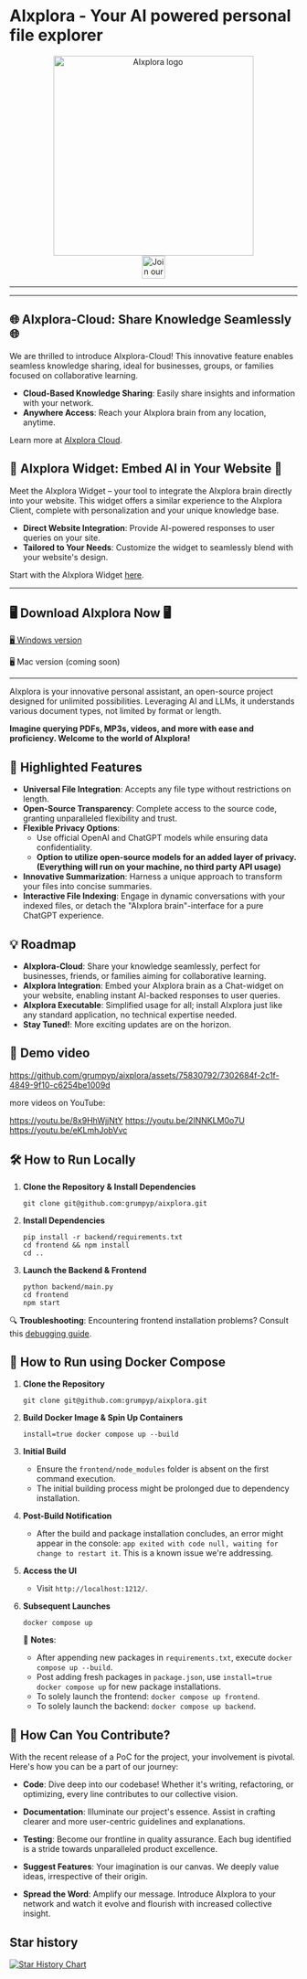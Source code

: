 # AIxplora - Your AI powered personal file explorer
<p align="center">
  <img src="aixplora_logo.png" width="350" title="AIxplora logo"><br>
<a href="https://discord.com/invite/M2AuGZvgHq">
  <img src="https://img.shields.io/badge/discord-join%20chat-blue.svg" alt="Join our Discord" height="40"></a>
</p>
<hr>

---

## 🌐 AIxplora-Cloud: Share Knowledge Seamlessly 🌐

We are thrilled to introduce AIxplora-Cloud! This innovative feature enables seamless knowledge sharing, ideal for businesses, groups, or families focused on collaborative learning.

- **Cloud-Based Knowledge Sharing**: Easily share insights and information with your network.
- **Anywhere Access**: Reach your AIxplora brain from any location, anytime.

Learn more at [AIxplora Cloud](https://cloud.aixplora.app).

## 🧩 AIxplora Widget: Embed AI in Your Website 🧩

Meet the AIxplora Widget – your tool to integrate the AIxplora brain directly into your website. This widget offers a similar experience to the AIxplora Client, complete with personalization and your unique knowledge base.

- **Direct Website Integration**: Provide AI-powered responses to user queries on your site.
- **Tailored to Your Needs**: Customize the widget to seamlessly blend with your website's design.

Start with the AIxplora Widget [here](https://cloud.aixplora.app).

---

## 🖥️ Download AIxplora Now 🖥️

[🖥 Windows version](https://www.dropbox.com/scl/fi/jnscprr2lvj1acr88xh09/AIxplora-Setup-0.0.2.exe?rlkey=0cl3xsmgqmzyo8o1rov08gcnl&dl=0)

🖥 Mac version (coming soon)

---

AIxplora is your innovative personal assistant, an open-source project designed for unlimited possibilities. Leveraging AI and LLMs, it understands various document types, not limited by format or length.

**Imagine querying PDFs, MP3s, videos, and more with ease and proficiency. Welcome to the world of AIxplora!**

## 🚀 Highlighted Features

- **Universal File Integration**: Accepts any file type without restrictions on length.
- **Open-Source Transparency**: Complete access to the source code, granting unparalleled flexibility and trust.
- **Flexible Privacy Options**:
  - Use official OpenAI and ChatGPT models while ensuring data confidentiality.
  - **Option to utilize open-source models for an added layer of privacy. (Everything will run on your machine, no third party API usage)**
- **Innovative Summarization**: Harness a unique approach to transform your files into concise summaries.
- **Interactive File Indexing**: Engage in dynamic conversations with your indexed files, or detach the "AIxplora brain"-interface for a pure ChatGPT experience.

## 💡 Roadmap

- **AIxplora-Cloud**: Share your knowledge seamlessly, perfect for businesses, friends, or families aiming for collaborative learning.
- **AIxplora Integration**: Embed your AIxplora brain as a Chat-widget on your website, enabling instant AI-backed responses to user queries.
- **AIxplora Executable**: Simplified usage for all; install AIxplora just like any standard application, no technical expertise needed.
- **Stay Tuned!**: More exciting updates are on the horizon.

## 🎥 Demo video

https://github.com/grumpyp/aixplora/assets/75830792/7302684f-2c1f-4849-9f10-c6254be1009d



more videos on YouTube:

https://youtu.be/8x9HhWjjNtY
https://youtu.be/2lNNKLM0o7U
https://youtu.be/eKLmhJobVvc


## 🛠 How to Run Locally

1. **Clone the Repository & Install Dependencies**
    ```
    git clone git@github.com:grumpyp/aixplora.git
    ```

2. **Install Dependencies**
    ```
    pip install -r backend/requirements.txt
    cd frontend && npm install
    cd ..
    ```

3. **Launch the Backend & Frontend**
    ```
    python backend/main.py
    cd frontend
    npm start
    ```

🔍 **Troubleshooting**: Encountering frontend installation problems? Consult this [debugging guide](https://github.com/electron-react-boilerplate/electron-react-boilerplate/issues/400).

## 🐳 How to Run using Docker Compose

1. **Clone the Repository**
    ```
    git clone git@github.com:grumpyp/aixplora.git
    ```

2. **Build Docker Image & Spin Up Containers**
    ```
    install=true docker compose up --build
    ```

3. **Initial Build**
    - Ensure the `frontend/node_modules` folder is absent on the first command execution.
    - The initial building process might be prolonged due to dependency installation.

4. **Post-Build Notification**
    - After the build and package installation concludes, an error might appear in the console: `app exited with code null, waiting for change to restart it`. This is a known issue we're addressing.

5. **Access the UI**
    - Visit `http://localhost:1212/`.

6. **Subsequent Launches**
    ```
    docker compose up
    ```
    📝 **Notes**:
    - After appending new packages in `requirements.txt`, execute `docker compose up --build`.
    - Post adding fresh packages in `package.json`, use `install=true docker compose up` for new package installations.
    - To solely launch the frontend: `docker compose up frontend`.
    - To solely launch the backend: `docker compose up backend`.



## 🤝 How Can You Contribute?

With the recent release of a PoC for the project, your involvement is pivotal. Here's how you can be a part of our journey:

- **Code**: Dive deep into our codebase! Whether it's writing, refactoring, or optimizing, every line contributes to our collective vision.
  
- **Documentation**: Illuminate our project's essence. Assist in crafting clearer and more user-centric guidelines and explanations.
  
- **Testing**: Become our frontline in quality assurance. Each bug identified is a stride towards unparalleled product excellence.
  
- **Suggest Features**: Your imagination is our canvas. We deeply value ideas, irrespective of their origin.
  
- **Spread the Word**: Amplify our message. Introduce AIxplora to your network and watch it evolve and flourish with increased collective insight.

## Star history

[![Star History Chart](https://api.star-history.com/svg?repos=grumpyp/aixplora&type=Date)](https://star-history.com/#grumpyp/aixplora&Date)

